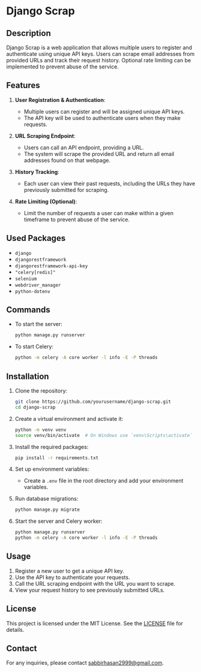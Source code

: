 # Django Scrap

## Description

Django Scrap is a web application that allows multiple users to register and authenticate using unique API keys. Users can scrape email addresses from provided URLs and track their request history. Optional rate limiting can be implemented to prevent abuse of the service.

## Features

1. **User Registration & Authentication**:
    - Multiple users can register and will be assigned unique API keys.
    - The API key will be used to authenticate users when they make requests.

2. **URL Scraping Endpoint**:
    - Users can call an API endpoint, providing a URL.
    - The system will scrape the provided URL and return all email addresses found on that webpage.

3. **History Tracking**:
    - Each user can view their past requests, including the URLs they have previously submitted for scraping.

4. **Rate Limiting (Optional)**:
    - Limit the number of requests a user can make within a given timeframe to prevent abuse of the service.

## Used Packages

- `django`
- `djangorestframework`
- `djangorestframework-api-key`
- `"celery[redis]"`
- `selenium`
- `webdriver_manager`
- `python-dotenv`

## Commands

- To start the server:
  ```sh
  python manage.py runserver
  ```

- To start Celery:
  ```sh
  python -m celery -A core worker -l info -E -P threads
  ```

## Installation

1. Clone the repository:
    ```sh
    git clone https://github.com/yourusername/django-scrap.git
    cd django-scrap
    ```

2. Create a virtual environment and activate it:
    ```sh
    python -m venv venv
    source venv/bin/activate  # On Windows use `venv\Scripts\activate`
    ```

3. Install the required packages:
    ```sh
    pip install -r requirements.txt
    ```

4. Set up environment variables:
    - Create a `.env` file in the root directory and add your environment variables.

5. Run database migrations:
    ```sh
    python manage.py migrate
    ```

6. Start the server and Celery worker:
    ```sh
    python manage.py runserver
    python -m celery -A core worker -l info -E -P threads
    ```

## Usage

1. Register a new user to get a unique API key.
2. Use the API key to authenticate your requests.
3. Call the URL scraping endpoint with the URL you want to scrape.
4. View your request history to see previously submitted URLs.

## License

This project is licensed under the MIT License. See the [LICENSE](LICENSE) file for details.


## Contact

For any inquiries, please contact [sabbirhasan2999@gmail.com](mailto:sabbirhasan2999@gmail.com).
